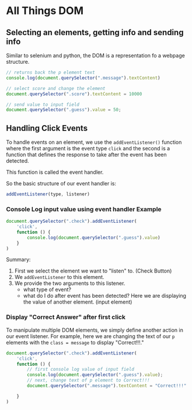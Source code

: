# All Things DOM

## Selecting an elements, getting info and sending info

Similar to selenium and python, the DOM is a representation fo a webpage structure.

```javascript
// returns back the p element text
console.log(document.querySelector(".message").textContent)

// select score and change the element
document.querySelector(".score").textContent = 10000

// send value to input field 
document.querySelector(".guess").value = 50;
```

## Handling Click Events

To handle events on an element, we use the `addEventListener()` function where the first argument is the event type `click` and the second is a function that defines the response to take after the event has been detected.

This function is called the event handler.

So the basic structure of our event handler is:

```javascript
addEventListener(type, listener)
```

### Console Log input value using event handler Example

```javascript
document.querySelector(".check").addEventListener(
    'click',
    function () {
        console.log(document.querySelector(".guess").value)
    }
)
```

Summary:

1. First we select the element we want to "listen" to. (Check Button)
2. We `addEventListener` to this element.
3. We provide the two arguments to this listener.
    * what type of event?
    * what do I do after event has been detected?
    Here we are displaying the value of another element. (input element)

### Display "Correct Answer" after first click

To manipulate multiple DOM elements, we simply define another action in our event listener. For example, here we are changing the text of our `p` elements with the `class = message` to display "Correct!!!."

```javascript
document.querySelector(".check").addEventListener(
    'click',
    function () {
        // first console log value of input field 
        console.log(document.querySelector(".guess").value);
        // next, change text of p element to Correct!!!
        document.querySelector(".message").textContent = "Correct!!!"

    }
)
```
